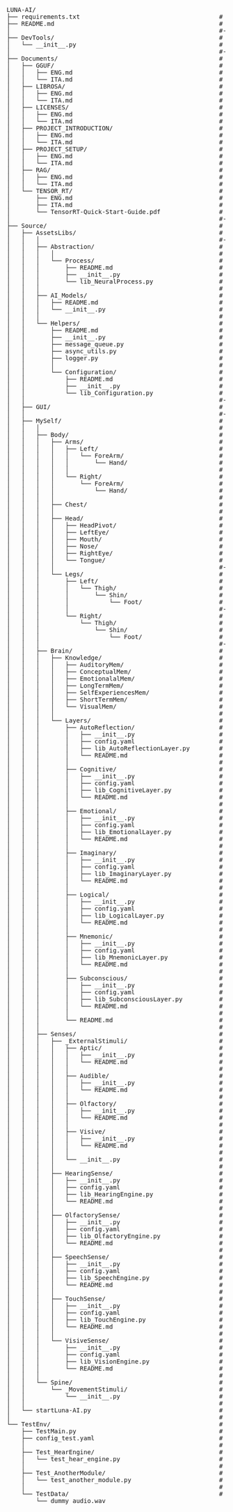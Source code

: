 <PRE>
LUNA-AI/
├── requirements.txt                                      # Dipendenze globali
├── README.md                                             # INTRODUZIONE AL PROGETTO
│                                                         #-----------------------------------------------------------------------------------------
├── DevTools/                                             #
│   └── __init__.py                                       #
│                                                         #-----------------------------------------------------------------------------------------
├── Documents/                                            # Directory del progetto contenente la documentazione.
│   ├── GGUF/                                             #
│   │   ├── ENG.md                                        # Documento introduttivo (versione inglese).
│   │   └── ITA.md                                        # Documento introduttivo (versione italiana).
│   ├── LIBROSA/                                          #
│   │   ├── ENG.md                                        # Documento introduttivo (versione inglese).
│   │   └── ITA.md                                        # Documento introduttivo (versione italiana).
│   ├── LICENSES/                                         #
│   │   ├── ENG.md                                        # Documento della licenza del progetto (versione inglese).
│   │   └── ITA.md                                        # Documento della licenza del progetto (versione italiana).
│   ├── PROJECT_INTRODUCTION/                             #
│   │   ├── ENG.md                                        # Documento introduttivo (versione inglese).
│   │   └── ITA.md                                        # Documento introduttivo (versione italiana).
│   ├── PROJECT_SETUP/                                    #
│   │   ├── ENG.md                                        # Documento introduttivo (versione inglese).
│   │   └── ITA.md                                        # Documento introduttivo (versione italiana).
│   ├── RAG/                                              #
│   │   ├── ENG.md                                        # Documento introduttivo (versione inglese).
│   │   └── ITA.md                                        # Documento introduttivo (versione italiana).
│   └── TENSOR_RT/                                        # 
│       ├── ENG.md                                        # Documento introduttivo (versione inglese).
│       ├── ITA.md                                        # Documento introduttivo (versione italiana).
│       └── TensorRT-Quick-Start-Guide.pdf                # Guida rapida a TensorRT (da NVIDIA).
│                                                         #-----------------------------------------------------------------------------------------
├── Source/                                               #
│   ├── AssetsLibs/                                       # Directory del progetto contenente tutte le risorse di basso livello utilizzate da Luna-AI.
│   │   │                                                 #-----------------------------------------------------------------------------------------
│   │   ├── Abstraction/                                  # Directory del progetto contenente le classi astratte di Luna-AI.
│   │   │   │                                             #
│   │   │   └── Process/                                  # Directory del progetto contenente l'astrazione di base dei processi di Luna-AI. 
│   │   │       ├── README.md                             # Documento introduttivo al processo base astratto di Luna-AI.
│   │   │       ├── __init__.py                           # File segnaposto Python per trattare tutti gli script in questa cartella come moduli.
│   │   │       └── lib_NeuralProcess.py                  # Processo astratto base ereditato da tutti i Brain layers e gli engine di basso livello di Luna-AI.
│   │   │                                                 #
│   │   ├── AI_Models/                                    # Directory del progetto contenente tutti i modelli AI addestrati e i moduli.
│   │   │   ├── README.md                                 # Documento introduttivo al processo base astratto di Luna-AI.
│   │   │   └── __init__.py                               # File segnaposto Python per trattare tutti gli script in questa cartella come moduli.
│   │   │                                                 #
│   │   └── Helpers/                                      #
│   │       ├── README.md                                 #
│   │       ├── __init__.py                               # File segnaposto Python per trattare tutti gli script in questa cartella come moduli.
│   │       ├── message_queue.py                          #
│   │       ├── async_utils.py                            #
│   │       ├── logger.py                                 #
│   │       │                                             #
│   │       └── Configuration/                            #
│   │           ├── README.md                             #
│   │           ├── __init__.py                           # File segnaposto Python per trattare tutti gli script in questa cartella come moduli.
│   │           └── lib_Configuration.py                  #
│   │                                                     #-----------------------------------------------------------------------------------------
│   ├── GUI/                                              #         
│   │                                                     #-----------------------------------------------------------------------------------------
│   ├── MySelf/                                           #
│   │   │                                                 #
│   │   ├── Body/                                         #
│   │   │   ├── Arms/                                     #
│   │   │   │   ├── Left/                                 # Contiene la posizione 3D e i vettori sensoriali (valori termici e aptici) per il braccio sinistro.
│   │   │   │   │   └── ForeArm/                          # Contiene la posizione 3D e i vettori sensoriali (valori termici e aptici) per l'avambraccio sinistro.
│   │   │   │   │       └── Hand/                         # Contiene la posizione 3D e i vettori sensoriali (valori termici e aptici) per la mano sinistra.
│   │   │   │   │                                         #
│   │   │   │   └── Right/                                # Contiene la posizione 3D e i vettori sensoriali (valori termici e aptici) per il braccio destro.
│   │   │   │       └── ForeArm/                          # Contiene la posizione 3D e i vettori sensoriali (valori termici e aptici) per l'avambraccio destro.
│   │   │   │           └── Hand/                         # Contiene la posizione 3D e i vettori sensoriali (valori termici e aptici) per la mano destra.
│   │   │   │                                             #
│   │   │   ├── Chest/                                    # Contiene la posizione 3D e i vettori sensoriali (valori termici e aptici) per il torace.
│   │   │   │                                             #
│   │   │   ├── Head/                                     # Contiene la posizione 3D e i vettori sensoriali (valori termici e aptici) per la testa.
│   │   │   │   ├── HeadPivot/                            # Contiene il vettore di rotazione direzione frontale 3D per la testa.
│   │   │   │   ├── LeftEye/                              # Contiene il vettore di rotazione direzione frontale 3D per la testa.
│   │   │   │   ├── Mouth/                                #
│   │   │   │   ├── Nose/                                 #
│   │   │   │   ├── RightEye/                             #
│   │   │   │   └── Tongue/                               # 
│   │   │   │                                             #-----------------------------------------------------------------------------------------
│   │   │   └── Legs/                                     #
│   │   │       ├── Left/                                 #
│   │   │       │   └── Thigh/                            #
│   │   │       │       └── Shin/                         #
│   │   │       │           └── Foot/                     #
│   │   │       │                                         #-----------------------------------------------------------------------------------------
│   │   │       └── Right/                                #
│   │   │           └── Thigh/                            #
│   │   │               └── Shin/                         #
│   │   │                   └── Foot/                     #
│   │   │                                                 #-----------------------------------------------------------------------------------------
│   │   ├── Brain/                                        #
│   │   │   ├── Knowledge/                                #
│   │   │   │   ├── AuditoryMem/                          # Contiene i dati audio rilevanti utilizzati per riconoscere le fonti sonore, i tipi di suono e i timbri vocali.
│   │   │   │   ├── ConceptualMem/                        # Contiene i dati relativi ai nuovi concetti assimilati dall'ultimo addestramento.
│   │   │   │   ├── EmotionalalMem/                       # Contiene i dati relativi ai nuovi stati emotivi assimilati dall'ultimo addestramento.
│   │   │   │   ├── LongTermMem/                          # Contiene i collegamenti relativi ai dati e agli eventi assimilati nelle sessioni di addestramento precedenti.
│   │   │   │   ├── SelfExperiencesMem/                   # Contiene i collegamenti relativi ai dati e agli eventi associati alle esperienze passate e assimilati negli addestramenti precedenti.
│   │   │   │   ├── ShortTermMem/                         # Contiene i collegamenti relativi ai dati e agli eventi assimilati dall'ultimo addestramento.
│   │   │   │   └── VisualMem/                            # Contiene i dati visivi rilevanti utilizzati per riconoscere volti e oggetti.
│   │   │   │                                             #
│   │   │   └── Layers/                                   #
│   │   │       ├── AutoReflection/                       #
│   │   │       │   ├── __init__.py                       #
│   │   │       │   ├── config.yaml                       #
│   │   │       │   ├── lib_AutoReflectionLayer.py        # Layer of Luna-AI's personal and introspective reflections.
│   │   │       │   └── README.md                         # Introduction document to the logical layer of Luna-AI's personal and introspective reflections.
│   │   │       │                                         #
│   │   │       ├── Cognitive/                            #
│   │   │       │   ├── __init__.py                       #
│   │   │       │   ├── config.yaml                       #
│   │   │       │   ├── lib_CognitiveLayer.py             # Luna-AI's cognitive layer.
│   │   │       │   └── README.md                         # Introduction document to Luna-AI's cognitive logical layer.
│   │   │       │                                         #
│   │   │       ├── Emotional/                            #
│   │   │       │   ├── __init__.py                       #
│   │   │       │   ├── config.yaml                       #
│   │   │       │   ├── lib_EmotionalLayer.py             # Luna-AI's emotional/empathetic layer.
│   │   │       │   └── README.md                         # Introduction document to Luna-AI's emotional/empathetic layer.
│   │   │       │                                         #
│   │   │       ├── Imaginary/                            #
│   │   │       │   ├── __init__.py                       #
│   │   │       │   ├── config.yaml                       #
│   │   │       │   ├── lib_ImaginaryLayer.py             # Luna-AI's imagination layer.
│   │   │       │   └── README.md                         # Introduction document to Luna-AI's imaginary thoughts layer
│   │   │       │                                         #
│   │   │       ├── Logical/                              # 
│   │   │       │   ├── __init__.py                       #
│   │   │       │   ├── config.yaml                       #
│   │   │       │   ├── lib_LogicalLayer.py               # Luna-AI's logical thoughts layer.
│   │   │       │   └── README.md                         # Introduction document to Luna-AI's logical thoughts layer.
│   │   │       │                                         #
│   │   │       ├── Mnemonic/                             #
│   │   │       │   ├── __init__.py                       #
│   │   │       │   ├── config.yaml                       #
│   │   │       │   ├── lib_MnemonicLayer.py              # Luna-AI's mnemonic thoughts layer.
│   │   │       │   └── README.md                         # Introduction document to Luna-AI's mnemonic thoughts layer.
│   │   │       │                                         #
│   │   │       ├── Subconscious/                         #
│   │   │       │   ├── __init__.py                       #
│   │   │       │   ├── config.yaml                       #
│   │   │       │   ├── lib_SubconsciousLayer.py          # Luna-AI's unconscious thoughts layer.
│   │   │       │   └── README.md                         # Introduction document to Luna-AI's unconscious thoughts layer.
│   │   │       │                                         #
│   │   │       └── README.md                             #
│   │   │                                                 #
│   │   ├── Senses/                                       #
│   │   │   ├── _ExternalStimuli/                         # 
│   │   │   │   ├── Aptic/                                #
│   │   │   │   │   ├── __init__.py                       #
│   │   │   │   │   └── README.md                         #
│   │   │   │   │                                         #
│   │   │   │   ├── Audible/                              #
│   │   │   │   │   ├── __init__.py                       #
│   │   │   │   │   └── README.md                         #
│   │   │   │   │                                         #
│   │   │   │   ├── Olfactory/                            #
│   │   │   │   │   ├── __init__.py                       #
│   │   │   │   │   └── README.md                         #
│   │   │   │   │                                         #
│   │   │   │   ├── Visive/                               #
│   │   │   │   │   ├── __init__.py                       #
│   │   │   │   │   └── README.md                         #
│   │   │   │   │                                         #
│   │   │   │   └── __init__.py                           #
│   │   │   │                                             #
│   │   │   ├── HearingSense/                             #
│   │   │   │   ├── __init__.py                           #
│   │   │   │   ├── config.yaml                           #
│   │   │   │   ├── lib_HearingEngine.py                  #
│   │   │   │   └── README.md                             #
│   │   │   │                                             #
│   │   │   ├── OlfactorySense/                           #
│   │   │   │   ├── __init__.py                           #
│   │   │   │   ├── config.yaml                           #
│   │   │   │   ├── lib_OlfactoryEngine.py                #
│   │   │   │   └── README.md                             #
│   │   │   │                                             #
│   │   │   ├── SpeechSense/                              #
│   │   │   │   ├── __init__.py                           #
│   │   │   │   ├── config.yaml                           #
│   │   │   │   ├── lib_SpeechEngine.py                   #
│   │   │   │   └── README.md                             #
│   │   │   │                                             #
│   │   │   ├── TouchSense/                               #
│   │   │   │   ├── __init__.py                           #
│   │   │   │   ├── config.yaml                           #
│   │   │   │   ├── lib_TouchEngine.py                    #
│   │   │   │   └── README.md                             #
│   │   │   │                                             #
│   │   │   └── VisiveSense/                              #
│   │   │       ├── __init__.py                           #
│   │   │       ├── config.yaml                           #
│   │   │       ├── lib_VisionEngine.py                   #
│   │   │       └── README.md                             #
│   │   │                                                 #
│   │   └── Spine/                                        #
│   │       └── _MovementStimuli/                         #
│   │           └── __init__.py                           #
│   │                                                     #
│   └── startLuna-AI.py                                   #
│                                                         #
└── TestEnv/                                              #
    ├── TestMain.py                                       # Punto di ingresso per l'esecuzione dei test
    ├── config_test.yaml                                  # File di configurazione per i test
    │                                                     #
    ├── Test_HearEngine/                                  # Cartella con i test specifici per Hear_Engine
    │   └── test_hear_engine.py                           # File con i test definiti
    │                                                     #
    ├── Test_AnotherModule/                               # Altra cartella per test di altri moduli
    │   └── test_another_module.py                        #
    │                                                     #
    └── TestData/                                         # Cartella con file di test audio o altri dati di test
        └── dummy_audio.wav
</PRE>
